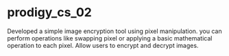 # prodigy_cs_02
Developed a simple image encryption tool using pixel manipulation. you can perform operations like swapping pixel or applying a basic mathematical operation to each pixel. Allow users to encrypt and decrypt images.
